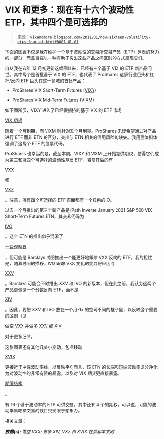 <!--yml

分类：未分类

日期：2024-05-18 16:53:49

-->

# VIX 和更多：现在有十六个波动性 ETP，其中四个是可选择的

> 来源：[`vixandmore.blogspot.com/2011/01/now-sixteen-volatility-etps-four-of.html#0001-01-01`](http://vixandmore.blogspot.com/2011/01/now-sixteen-volatility-etps-four-of.html#0001-01-01)

下面的图表不仅是我在维护一个基于波动性的交易所交易产品（ETP）列表的努力的一部分，而且旨在以一种有助于突出这些产品之间区别的方式呈现它们。

自从我在去年 12 月初更新这幅图以来，已经有三个基于 VIX 的 ETP 新产品问世。其中两个是首批基于 VIX 的 ETF，也代表了 ProShares 这家行业巨头和杠杆/反向 ETF 巨头在这一领域的首批产品：

+   ProShares VIX Short-Term Futures ([VIXY](http://vixandmore.blogspot.com/search/label/VIXY))

+   ProShares VIX Mid-Term Futures ([VIXM](http://vixandmore.blogspot.com/search/label/VIXM))

如下图所示，VIXY 进入了已经很拥挤的基于 VIX 的 ETF 市场

[VIX 期货](http://vixandmore.blogspot.com/search/label/VIX%20futures)

随着一个月到期，而 VIXM 则针对五个月到期。ProShares 无疑希望通过对产品进行 ETF 而非 ETN 的区分，突出与 ETN 相关的信用风险的缺失。我用黑体斜体强调了这两个 ETF 的股票代码。

ProShares 也幸运的是，截至本周，VIXY 和 VIXM 上开始提供期权，使得它们成为第三和第四个可选择的波动性基础 ETF，紧随其后的有

[VXX](http://vixandmore.blogspot.com/search/label/VXX)

和

[VXZ](http://vixandmore.blogspot.com/search/label/VXZ)

。注意，所有四个可选择的 ETF 前面都有一个红色的 O。

过去一个月推出的第三个新产品是 iPath Inverse January 2021 S&P 500 VIX Short-Term Futures ETN，其交易代码为

[IVO](http://vixandmore.blogspot.com/search/label/IVO)

。这个 ETN 的推出似乎混淆了

[一些观察者](http://finance.yahoo.com/news/In-a-Perplexing-Move-Barclays-etfsa-769262440.html?x=0&.v=1)

，但可能是 Barclays 试图推出一个能更好地跟踪 VXX 反向的 ETF。我的担忧是，随着时间的推移，IVO 跟踪 VXX 变化的能力将经历与

[XXV](http://vixandmore.blogspot.com/search/label/XXV)

。Barclays 可能会不时推出 XXV 和 IVO 的新版本，但在此之前，我认为这两个产品更像是一个分数反向 ETF，而不是

[XIV](http://vixandmore.blogspot.com/search/label/XIV)

。因此，我把 XXV 和 IVO 放在一个月-1x 的空间不同的框子里，以反映这个重要的区别（见

[做空 VXX 并做多 XXV 或 XIV](http://vixandmore.blogspot.com/2011/01/shorting-vxx-and-long-xxv-or-xiv.html)

对于更多细节。

这张图表还有其他几处小变动，包括移动

[XVIX](http://vixandmore.blogspot.com/search/label/XVIX)

更接近于中性波动率线，以反映平均而言，该 ETN 的长端和短端波动率成分净化为对波动性的非常有限的暴露，以及对 VIX 期货更直接暴露。

[期限结构](http://vixandmore.blogspot.com/search/label/term%20structure)

。

有 16 个基于波动率的 ETP 可供交易，其中还有 4 个的期权，可以说，可能的波动率策略和交易的数目只受限于想象力。

相关文章：

****披露(s):*** *做空 VXX; 做多 XIV, VXZ 和 XVIX 在撰写本文时**
